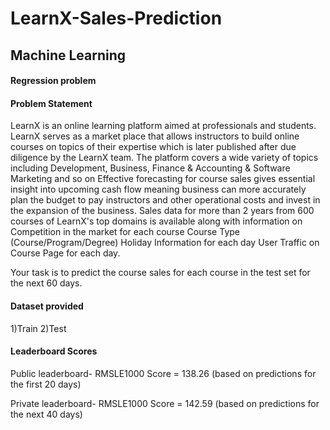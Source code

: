# LearnX-Sales-Prediction
## Machine Learning 
#### Regression problem

#### Problem Statement

LearnX is an online learning platform aimed at professionals and students. LearnX serves as a market place that allows instructors to build online courses on topics of their expertise which is later published after due diligence by the LearnX team. The platform covers a wide variety of topics including Development, Business, Finance & Accounting & Software Marketing and so on Effective forecasting for course sales gives essential insight into upcoming cash flow meaning business can more accurately plan the budget to pay instructors and other operational costs and invest in the expansion of the business. 
Sales data for more than 2 years from 600 courses of LearnX's top domains is available along with information on Competition in the market for each course Course Type (Course/Program/Degree) Holiday Information for each day User Traffic on Course Page for each day. 

Your task is to predict the course sales for each course in the test set for the next 60 days.

#### Dataset provided
1)Train
2)Test

#### Leaderboard Scores
Public leaderboard- RMSLE1000 Score = 138.26
(based on predictions for the first 20 days)

Private leaderboard- RMSLE1000 Score = 142.59
(based on predictions for the next 40 days)
